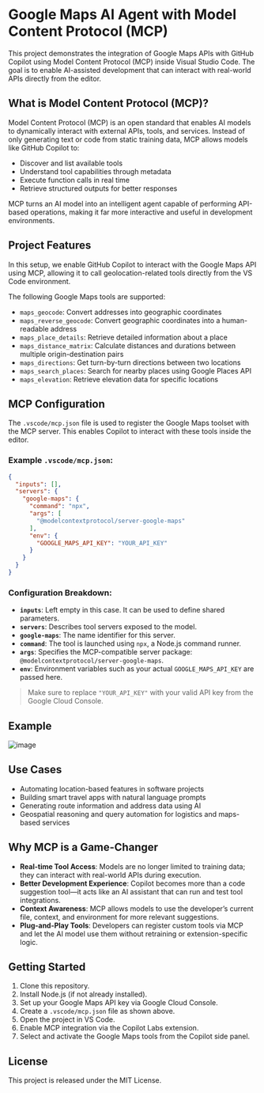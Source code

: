﻿
# Google Maps AI Agent with Model Content Protocol (MCP)

This project demonstrates the integration of Google Maps APIs with GitHub Copilot using Model Content Protocol (MCP) inside Visual Studio Code. The goal is to enable AI-assisted development that can interact with real-world APIs directly from the editor.

## What is Model Content Protocol (MCP)?

Model Content Protocol (MCP) is an open standard that enables AI models to dynamically interact with external APIs, tools, and services. Instead of only generating text or code from static training data, MCP allows models like GitHub Copilot to:

- Discover and list available tools
- Understand tool capabilities through metadata
- Execute function calls in real time
- Retrieve structured outputs for better responses

MCP turns an AI model into an intelligent agent capable of performing API-based operations, making it far more interactive and useful in development environments.

## Project Features

In this setup, we enable GitHub Copilot to interact with the Google Maps API using MCP, allowing it to call geolocation-related tools directly from the VS Code environment.

The following Google Maps tools are supported:

- `maps_geocode`: Convert addresses into geographic coordinates
- `maps_reverse_geocode`: Convert geographic coordinates into a human-readable address
- `maps_place_details`: Retrieve detailed information about a place
- `maps_distance_matrix`: Calculate distances and durations between multiple origin-destination pairs
- `maps_directions`: Get turn-by-turn directions between two locations
- `maps_search_places`: Search for nearby places using Google Places API
- `maps_elevation`: Retrieve elevation data for specific locations

## MCP Configuration

The `.vscode/mcp.json` file is used to register the Google Maps toolset with the MCP server. This enables Copilot to interact with these tools inside the editor.

### Example `.vscode/mcp.json`:

```json
{
  "inputs": [],
  "servers": {
    "google-maps": {
      "command": "npx",
      "args": [
        "@modelcontextprotocol/server-google-maps"
      ],
      "env": {
        "GOOGLE_MAPS_API_KEY": "YOUR_API_KEY"
      }
    }
  }
}
```

### Configuration Breakdown:

- **`inputs`**: Left empty in this case. It can be used to define shared parameters.
- **`servers`**: Describes tool servers exposed to the model.
- **`google-maps`**: The name identifier for this server.
- **`command`**: The tool is launched using `npx`, a Node.js command runner.
- **`args`**: Specifies the MCP-compatible server package: `@modelcontextprotocol/server-google-maps`.
- **`env`**: Environment variables such as your actual `GOOGLE_MAPS_API_KEY` are passed here.

> Make sure to replace `"YOUR_API_KEY"` with your valid API key from the Google Cloud Console.

## Example 
![image](https://github.com/user-attachments/assets/99e664de-a6fb-48e8-b1eb-a29332e98aac)


## Use Cases

- Automating location-based features in software projects
- Building smart travel apps with natural language prompts
- Generating route information and address data using AI
- Geospatial reasoning and query automation for logistics and maps-based services

## Why MCP is a Game-Changer

- **Real-time Tool Access**: Models are no longer limited to training data; they can interact with real-world APIs during execution.
- **Better Development Experience**: Copilot becomes more than a code suggestion tool—it acts like an AI assistant that can run and test tool integrations.
- **Context Awareness**: MCP allows models to use the developer’s current file, context, and environment for more relevant suggestions.
- **Plug-and-Play Tools**: Developers can register custom tools via MCP and let the AI model use them without retraining or extension-specific logic.

## Getting Started

1. Clone this repository.
2. Install Node.js (if not already installed).
3. Set up your Google Maps API key via Google Cloud Console.
4. Create a `.vscode/mcp.json` file as shown above.
5. Open the project in VS Code.
6. Enable MCP integration via the Copilot Labs extension.
7. Select and activate the Google Maps tools from the Copilot side panel.

## License

This project is released under the MIT License.
